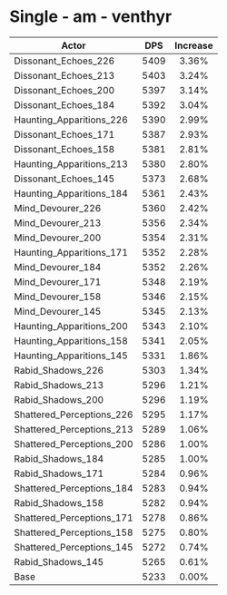 # Single - am - venthyr
| Actor | DPS | Increase |
|---|:---:|:---:|
|Dissonant_Echoes_226|5409|3.36%|
|Dissonant_Echoes_213|5403|3.24%|
|Dissonant_Echoes_200|5397|3.14%|
|Dissonant_Echoes_184|5392|3.04%|
|Haunting_Apparitions_226|5390|2.99%|
|Dissonant_Echoes_171|5387|2.93%|
|Dissonant_Echoes_158|5381|2.81%|
|Haunting_Apparitions_213|5380|2.80%|
|Dissonant_Echoes_145|5373|2.68%|
|Haunting_Apparitions_184|5361|2.43%|
|Mind_Devourer_226|5360|2.42%|
|Mind_Devourer_213|5356|2.34%|
|Mind_Devourer_200|5354|2.31%|
|Haunting_Apparitions_171|5352|2.28%|
|Mind_Devourer_184|5352|2.26%|
|Mind_Devourer_171|5348|2.19%|
|Mind_Devourer_158|5346|2.15%|
|Mind_Devourer_145|5345|2.13%|
|Haunting_Apparitions_200|5343|2.10%|
|Haunting_Apparitions_158|5341|2.05%|
|Haunting_Apparitions_145|5331|1.86%|
|Rabid_Shadows_226|5303|1.34%|
|Rabid_Shadows_213|5296|1.21%|
|Rabid_Shadows_200|5296|1.19%|
|Shattered_Perceptions_226|5295|1.17%|
|Shattered_Perceptions_213|5289|1.06%|
|Shattered_Perceptions_200|5286|1.00%|
|Rabid_Shadows_184|5285|1.00%|
|Rabid_Shadows_171|5284|0.96%|
|Shattered_Perceptions_184|5283|0.94%|
|Rabid_Shadows_158|5282|0.94%|
|Shattered_Perceptions_171|5278|0.86%|
|Shattered_Perceptions_158|5275|0.80%|
|Shattered_Perceptions_145|5272|0.74%|
|Rabid_Shadows_145|5265|0.61%|
|Base|5233|0.00%|
